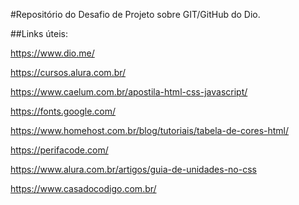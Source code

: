 #Repositório do Desafio de Projeto sobre GIT/GitHub do Dio.

##Links úteis:

https://www.dio.me/

https://cursos.alura.com.br/

https://www.caelum.com.br/apostila-html-css-javascript/

https://fonts.google.com/

https://www.homehost.com.br/blog/tutoriais/tabela-de-cores-html/

https://perifacode.com/

https://www.alura.com.br/artigos/guia-de-unidades-no-css

https://www.casadocodigo.com.br/

